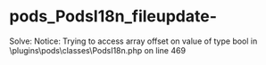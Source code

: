 # pods_PodsI18n_fileupdate-
Solve: Notice: Trying to access array offset on value of type bool in \plugins\pods\classes\PodsI18n.php on line 469
